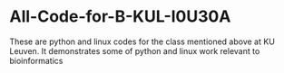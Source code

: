 # All-Code-for-B-KUL-I0U30A
These are python and linux codes for the class mentioned above at KU Leuven. It demonstrates some of python and linux work relevant to bioinformatics
